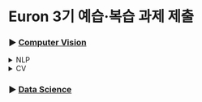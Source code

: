 # Euron 3기 예습·복습 과제 제출

### ▶ [Computer Vision](https://github.com/Ewha-Euron/2022-2-Euron-CV)

<details>
<summary>NLP</summary>
<div markdown="1">       

  | 주차 | 내용             | 발표자                               | 발표자료 |
| ---- | ---------------- | ------------------------------------ | -------- |
|  17주차   |   cs224n 18강   |  문예지, 김수한   | [📚]()    |

## Assignment
### 📍 예습과제 

1️⃣ CS224N 18강을 수강하고, 요약 및 정리한 내용을 깃허브에 업로드  
2️⃣ (선택) 질문 사항이나 공유하고 싶은 내용 `Ewha-Euron/2022-02-Euron-NLP` issue에 추가

### 예습과제 제출 방법
  
> 해당 파일을 `master` branch에 업로드하신 후 해당 `master`  branch에서  `pull request` 를 진행해주세요.
  
- 과제 제출 방법
    - 레포: (origin) username/2022-2-Euron-Study-Assignment
    - 브랜치: `master`
    - 해당 주차 브랜치에 과제 업로드하고 Pull Request, 이때 label은 `NLP` , `예습과제`
    
### 📍 복습과제
  - 이번 주 강의는 NLP의 미래에 대한 개괄적인 강의로, 기술적인 부분이 많이 나오지는 않으므로 복습 과제는 없습니다.
  
## **Due**
- 17주차 예습과제
    - **1월 2일**까지 제출합니다.

</div>
</details>

<details>
<summary>CV</summary>
<div markdown="1">

<br />  
  
| 주차 | 내용         | 발표자                       | 발표자료 |
| ---- | ------------ | ---------------------------- | -------- |
|  17   |논문스터디    | 고주은, 백승민               |[📚] |



## Assignment
  

### **📍 17주차 예습과제 (~10/17)**

>  `3D human pose estimation in video with temporal convolutions and semi-supervised training` <br>
>  `AN IMAGE IS WORTH 16X16 WORDS: TRANSFORMERS FOR IMAGE RECOGNITION AT SCALE`
>  주어진 논문을 읽고, 요약 및 정리한 내용을 깃허브에 업로드
    (선택) 질문 사항이나 공유하고 싶은 내용은 'Ewha-Euron/2022-2-Euron-CV' issue에 추가

### **📍 17주차 복습과제 (~10/17)**

> [https://cs231n.github.io/assignments2021/assignment3/](https://cs231n.github.io/assignments2021/assignment3/)의 `Q4: Generative  `Generative_Adversarial_Networks.ipynb` 을 완료하신 후, `.py` 파일로 변환해서 제출해주세요. (모든 cell을 하나의 py 파일에 합쳐주세요) - 파일명: `generative_adversarial_networks.py` 



**복습과제 제출 방법**

> 해당 파일을 Week_17 branch에 업로드하신 후 해당 Week_8-17 branch에서 pull request 를 진행해주세요.
>
## **Due**

- 8주차 예습과제
    - **1월 2일**까지 제출합니다.
- 7주차 복습과제
    - **1월 2일**까지 제출합니다.

</div>
</details>


### ▶ [Data Science](https://github.com/Ewha-Euron/2022-2-Euron-DS)
